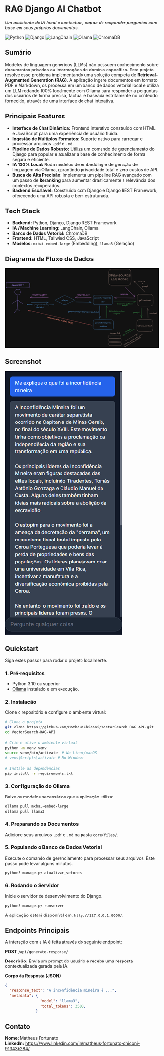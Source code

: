 # RAG Django AI Chatbot

*Um assistente de IA local e contextual, capaz de responder perguntas com base em seus próprios documentos.*

![Python](https://img.shields.io/badge/Python-3.10+-blue?logo=python&logoColor=white)
![Django](https://img.shields.io/badge/Django-REST_Framework-092E20?logo=django&logoColor=white)
![LangChain](https://img.shields.io/badge/LangChain-0052CC?logo=openai&logoColor=white)
![Ollama](https://img.shields.io/badge/Ollama-Local_AI-green?logo=opensourceinitiative&logoColor=white)
![ChromaDB](https://img.shields.io/badge/ChromaDB-Vector_DB-orange?logo=databricks&logoColor=white)

## Sumário

Modelos de linguagem genéricos (LLMs) não possuem conhecimento sobre documentos privados ou informações de domínio específico. Este projeto resolve esse problema implementando uma solução completa de **Retrieval-Augmented Generation (RAG)**. A aplicação ingere documentos em formato PDF e Markdown, os processa em um banco de dados vetorial local e utiliza um LLM rodando 100% localmente com Ollama para responder a perguntas dos usuários de forma precisa, factual e baseada estritamente no conteúdo fornecido, através de uma interface de chat interativa.

## Principais Features

* **Interface de Chat Dinâmica:** Frontend interativo construído com HTML e JavaScript para uma experiência de usuário fluida.
* **Ingestão de Múltiplos Formatos:** Suporte nativo para carregar e processar arquivos `.pdf` e `.md`.
* **Pipeline de Dados Robusto:** Utiliza um comando de gerenciamento do Django para popular e atualizar a base de conhecimento de forma segura e eficiente.
* **IA 100% Local:** Roda modelos de embedding e de geração de linguagem via Ollama, garantindo privacidade total e zero custos de API.
* **Busca de Alta Precisão:** Implementa um pipeline RAG avançado com um passo de **Reranking** para aumentar drasticamente a relevância dos contextos recuperados.
* **Backend Escalável:** Construído com Django e Django REST Framework, oferecendo uma API robusta e bem estruturada.

## Tech Stack

* **Backend:** Python, Django, Django REST Framework
* **IA / Machine Learning:** LangChain, Ollama
* **Banco de Dados Vetorial:** ChromaDB
* **Frontend:** HTML, Tailwind CSS, JavaScript
* **Modelos:** `mxbai-embed-large` (Embedding), `llama3` (Geração)

## Diagrama de Fluxo de Dados

![Arquitetura](docs/screenshot1.png)

## Screenshot

![Screenshot 1](docs/screenshot2.png)


## Quickstart

Siga estes passos para rodar o projeto localmente.

### 1. Pré-requisitos

* Python 3.10 ou superior
* [Ollama](https://ollama.com/download) instalado e em execução.

### 2. Instalação

Clone o repositório e configure o ambiente virtual:

```bash
# Clone o projeto
git clone https://github.com/MatheusChiconi/VectorSearch-RAG-API.git
cd VectorSearch-RAG-API

# Crie e ative o ambiente virtual
python -m venv venv
source venv/bin/activate  # No Linux/macOS
# venv\Scripts\activate # No Windows

# Instale as dependências
pip install -r requirements.txt
```

### 3. Configuração do Ollama

Baixe os modelos necessários que a aplicação utiliza:

```bash
ollama pull mxbai-embed-large
ollama pull llama3
```

### 4. Preparando os Documentos

Adicione seus arquivos `.pdf` e `.md` na pasta `core/files/`.

### 5. Populando o Banco de Dados Vetorial

Execute o comando de gerenciamento para processar seus arquivos. Este passo pode levar alguns minutos.

```bash
python3 manage.py atualizar_vetores
```

### 6. Rodando o Servidor

Inicie o servidor de desenvolvimento do Django.

```bash
python3 manage.py runserver
```

A aplicação estará disponível em: `http://127.0.0.1:8000/`.

## Endpoints Principais

A interação com a IA é feita através do seguinte endpoint:

**POST** `/api/generate-response/`

**Descrição:** Envia um prompt do usuário e recebe uma resposta contextualizada gerada pela IA.

**Corpo da Resposta (JSON)**
```json
{
  "response_text": "A inconfidência mineira é ...",
  "metadata": {
                "model": "llama3",
                "total_tokens": 3500,
              }
```

## Contato

**Nome:** Matheus Fortunato  
**LinkedIn:** https://www.linkedin.com/in/matheus-fortunato-chiconi-91343b284/
